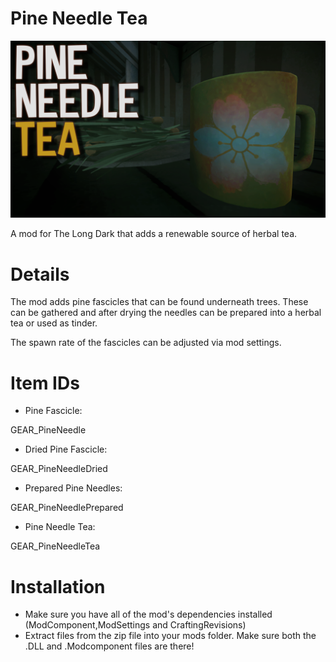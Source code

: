 # Pine Needle Tea
![Screenshot](https://github.com/DemonBunnyBon/PineNeedleTea/blob/main/Thumb_PNT.png?raw=true)

A mod for The Long Dark that adds a renewable source of herbal tea.

# Details

The mod adds pine fascicles that can be found underneath trees. 
These can be gathered and after drying the needles can be prepared into a herbal tea or used as tinder.

The spawn rate of the fascicles can be adjusted via mod settings.

# Item IDs

- Pine Fascicle:

GEAR_PineNeedle

- Dried Pine Fascicle:

GEAR_PineNeedleDried

- Prepared Pine Needles:

GEAR_PineNeedlePrepared

- Pine Needle Tea:

GEAR_PineNeedleTea

# Installation

- Make sure you have all of the mod's dependencies installed (ModComponent,ModSettings and CraftingRevisions)
- Extract files from the zip file into your mods folder. Make sure both the .DLL and .Modcomponent files are there!
